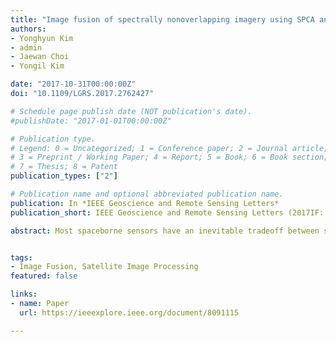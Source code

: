 ```yaml
---
title: "Image fusion of spectrally nonoverlapping imagery using SPCA and MTF-based filters"
authors:
- Yonghyun Kim
- admin
- Jaewan Choi
- Yongil Kim

date: "2017-10-31T00:00:00Z"
doi: "10.1109/LGRS.2017.2762427"

# Schedule page publish date (NOT publication's date).
#publishDate: "2017-01-01T00:00:00Z"

# Publication type.
# Legend: 0 = Uncategorized; 1 = Conference paper; 2 = Journal article;
# 3 = Preprint / Working Paper; 4 = Report; 5 = Book; 6 = Book section;
# 7 = Thesis; 8 = Patent
publication_types: ["2"]

# Publication name and optional abbreviated publication name.
publication: In *IEEE Geoscience and Remote Sensing Letters*
publication_short: IEEE Geoscience and Remote Sensing Letters (2017IF: 2.892)

abstract: Most spaceborne sensors have an inevitable tradeoff between spatial and spectral resolutions. This is a typical ill-posed inverse problem in the field of image fusion. To solve this problem, this letter proposes an image fusion method using spatial principal component analysis and modulation transfer function-based filters. The key behind the proposed fusion method is to efficiently estimate the missing spatial details by considering the spatial structures of the low-resolution multispectral (MS) imagery. Also, this letter proposes a newly developed injection gain model to resolve the local and global dissimilarity between panchromatic and MS imageries, which could prevent over- and under-injections. Finally, spatial details, optimized to be injected into the MS images, were constructed and paired with the developed injection gain model to produce high-resolution MS images. Two data sets acquired by WorldView-2 are employed for validation. The experimental results demonstrate that the proposed fusion method generates high-quality imagery in terms of both qualitative and quantitative standards.


tags:
- Image Fusion, Satellite Image Processing
featured: false

links:
- name: Paper
  url: https://ieeexplore.ieee.org/document/8091115

---
```

